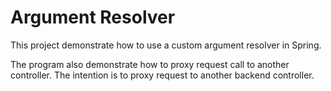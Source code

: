 # Argument Resolver

This project demonstrate how to use a custom argument resolver in Spring.

The program also demonstrate how to proxy request call to another controller.
The intention is to proxy request to another backend controller.




